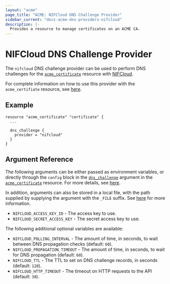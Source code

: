```yaml
---
layout: "acme"
page_title: "ACME: NIFCloud DNS Challenge Provider"
sidebar_current: "docs-acme-dns-providers-nifcloud"
description: |-
  Provides a resource to manage certificates on an ACME CA.
---
```


# NIFCloud DNS Challenge Provider

The `nifcloud` DNS challenge provider can be used to perform DNS challenges for
the [`acme_certificate`][resource-acme-certificate] resource with
[NIFCloud][provider-service-page].

[resource-acme-certificate]: /docs/providers/acme/r/certificate.html
[provider-service-page]: https://cloud.nifty.com/service/dns.htm

For complete information on how to use this provider with the `acme_certifiate`
resource, see [here][resource-acme-certificate-dns-challenges].

[resource-acme-certificate-dns-challenges]: /docs/providers/acme/r/certificate.html#using-dns-challenges

## Example

```hcl
resource "acme_certificate" "certificate" {
  ...

  dns_challenge {
    provider = "nifcloud"
  }
}
```

## Argument Reference

The following arguments can be either passed as environment variables, or
directly through the `config` block in the
[`dns_challenge`][resource-acme-certificate-dns-challenge-arg] argument in the
[`acme_certificate`][resource-acme-certificate] resource. For more details, see
[here][resource-acme-certificate-dns-challenges].

[resource-acme-certificate-dns-challenge-arg]: /docs/providers/acme/r/certificate.html#dns_challenge

In addition, arguments can also be stored in a local file, with the path
supplied by supplying the argument with the `_FILE` suffix. See
[here][acme-certificate-file-arg-example] for more information.

[acme-certificate-file-arg-example]: /docs/providers/acme/r/certificate.html#using-variable-files-for-provider-arguments

* `NIFCLOUD_ACCESS_KEY_ID` - The access key to use.
* `NIFCLOUD_SECRET_ACCESS_KEY` - The secret access key to use.

The following additional optional variables are available:

* `NIFCLOUD_POLLING_INTERVAL` - The amount of time, in seconds, to wait between
  DNS propagation checks (default: `60`).
* `NIFCLOUD_PROPAGATION_TIMEOUT` - The amount of time, in seconds, to wait for DNS
  propagation (default: `60`).
* `NIFCLOUD_TTL` - The TTL to set on DNS challenge records, in seconds (default:
  `120`).
* `NIFCLOUD_HTTP_TIMEOUT` - The timeout on HTTP requests to the API (default:
  `30`).
